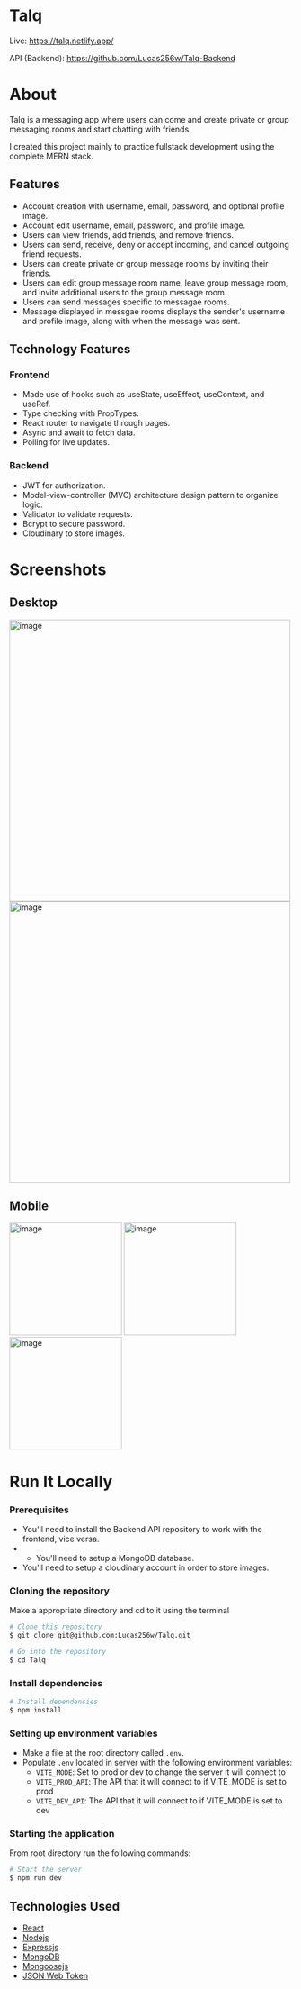 # Talq

Live: https://talq.netlify.app/

API (Backend): https://github.com/Lucas256w/Talq-Backend


# About
Talq is a messaging app where users can come and create private or group messaging rooms and start chatting with friends.

I created this project mainly to practice fullstack development using the complete MERN stack.

## Features

- Account creation with username, email, password, and optional profile image.
- Account edit username, email, password, and profile image.
- Users can view friends, add friends, and remove friends.
- Users can send, receive, deny or accept incoming, and cancel outgoing friend requests.
- Users can create private or group message rooms by inviting their friends.
- Users can edit group message room name, leave group message room, and invite additional users to the group message room.
- Users can send messages specific to messagae rooms.
- Message displayed in messgae rooms displays the sender's username and profile image, along with when the message was sent.

## Technology Features
### Frontend
- Made use of hooks such as useState, useEffect, useContext, and useRef.
- Type checking with PropTypes.
- React router to navigate through pages.
- Async and await to fetch data.
- Polling for live updates.

### Backend
- JWT for authorization.
- Model-view-controller (MVC) architecture design pattern to organize logic.
- Validator to validate requests.
- Bcrypt to secure password.
- Cloudinary to store images.

<h1>Screenshots</h1>

<h2>Desktop</h2>
<img width="500" alt="image" src="https://github.com/Lucas256w/Talq/assets/112456075/e3819630-0168-4c9a-8ce8-c3223a315b3e">
<img width="500" alt="image" src="https://github.com/Lucas256w/Talq/assets/112456075/f0b4c989-ce87-4024-850f-f18240da3aa2">

<h2>Mobile</h2>
<img width="200" alt="image" src="https://github.com/Lucas256w/Talq/assets/112456075/376d1e8d-fb68-4c83-825c-13af31063c3a">
<img width="200" alt="image" src="https://github.com/Lucas256w/Talq/assets/112456075/3e006858-455f-4b8d-893b-2357fbd99b66">
<img width="200" alt="image" src="https://github.com/Lucas256w/Talq/assets/112456075/35fb7677-b6eb-42b9-86c5-6a27108acb90">

# Run It Locally

### Prerequisites

- You'll need to install the Backend API repository to work with the frontend, vice versa.
- - You'll need to setup a MongoDB database.
- You'll need to setup a cloudinary account in order to store images.

### Cloning the repository

Make a appropriate directory and cd to it using the terminal

```bash
# Clone this repository
$ git clone git@github.com:Lucas256w/Talq.git

# Go into the repository
$ cd Talq
```

### Install dependencies

```bash
# Install dependencies
$ npm install
```

### Setting up environment variables

- Make a file at the root directory called `.env`.
- Populate `.env` located in server with the following environment variables:
  - `VITE_MODE`: Set to prod or dev to change the server it will connect to
  - `VITE_PROD_API`: The API that it will connect to if VITE_MODE is set to prod
  - `VITE_DEV_API`: The API that it will connect to if VITE_MODE is set to dev


### Starting the application

From root directory run the following commands:

```bash
# Start the server
$ npm run dev

```

## Technologies Used
- [React](https://react.dev/)
- [Nodejs](https://nodejs.org/)
- [Expressjs](https://expressjs.com/)
- [MongoDB](https://www.mongodb.com/)
- [Mongoosejs](https://mongoosejs.com/)
- [JSON Web Token](https://www.npmjs.com/package/jsonwebtoken)

